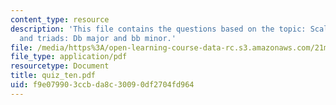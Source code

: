 ```yaml
---
content_type: resource
description: 'This file contains the questions based on the topic: Scales, intervals,
  and triads: Db major and bb minor.'
file: /media/https%3A/open-learning-course-data-rc.s3.amazonaws.com/21m-301-harmony-and-counterpoint-i-spring-2005/f9e079903ccbda8c30090df2704fd964_quiz_ten.pdf
file_type: application/pdf
resourcetype: Document
title: quiz_ten.pdf
uid: f9e07990-3ccb-da8c-3009-0df2704fd964
---
```

